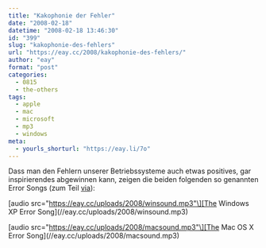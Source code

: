 ```yaml
---
title: "Kakophonie der Fehler"
date: "2008-02-18"
datetime: "2008-02-18 13:46:30"
id: "399"
slug: "kakophonie-des-fehlers"
url: "https://eay.cc/2008/kakophonie-des-fehlers/"
author: "eay"
format: "post"
categories:
  - 0815
  - the-others
tags:
  - apple
  - mac
  - microsoft
  - mp3
  - windows
meta:
  - yourls_shorturl: "https://eay.li/7o"
---
```


Dass man den Fehlern unserer Betriebssysteme auch etwas positives, gar inspirierendes abgewinnen kann, zeigen die beiden folgenden so genannten Error Songs (zum Teil [via](http://www.fscklog.com/2008/02/die-kakophonie.html)):

\[audio src="https://eay.cc/uploads/2008/winsound.mp3"\][The Windows XP Error Song](//eay.cc/uploads/2008/winsound.mp3)

\[audio src="https://eay.cc/uploads/2008/macsound.mp3"\][The Mac OS X Error Song](//eay.cc/uploads/2008/macsound.mp3)
